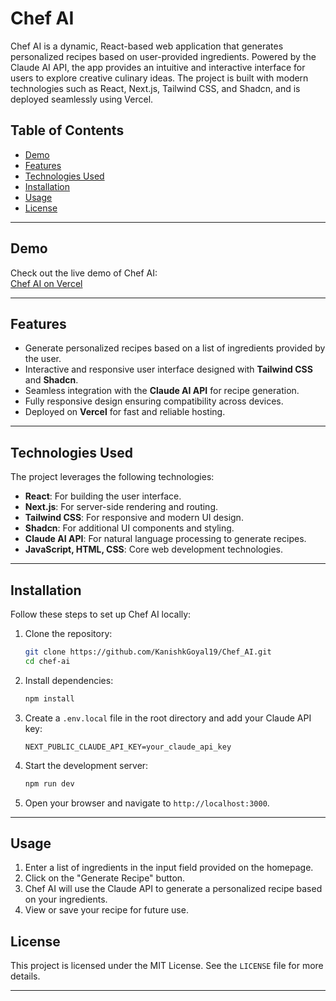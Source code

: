 # Chef AI

Chef AI is a dynamic, React-based web application that generates personalized recipes based on user-provided ingredients. Powered by the Claude AI API, the app provides an intuitive and interactive interface for users to explore creative culinary ideas. The project is built with modern technologies such as React, Next.js, Tailwind CSS, and Shadcn, and is deployed seamlessly using Vercel.

## **Table of Contents**
- [Demo](#demo)
- [Features](#features)
- [Technologies Used](#technologies-used)
- [Installation](#installation)
- [Usage](#usage)
- [License](#license)

---

## **Demo**
Check out the live demo of Chef AI:  
[Chef AI on Vercel](https://chef-ai.vercel.app/)

---

## **Features**
- Generate personalized recipes based on a list of ingredients provided by the user.
- Interactive and responsive user interface designed with **Tailwind CSS** and **Shadcn**.
- Seamless integration with the **Claude AI API** for recipe generation.
- Fully responsive design ensuring compatibility across devices.
- Deployed on **Vercel** for fast and reliable hosting.

---

## **Technologies Used**
The project leverages the following technologies:
- **React**: For building the user interface.
- **Next.js**: For server-side rendering and routing.
- **Tailwind CSS**: For responsive and modern UI design.
- **Shadcn**: For additional UI components and styling.
- **Claude AI API**: For natural language processing to generate recipes.
- **JavaScript, HTML, CSS**: Core web development technologies.

---

## **Installation**

Follow these steps to set up Chef AI locally:

1. Clone the repository:
   ```bash
   git clone https://github.com/KanishkGoyal19/Chef_AI.git
   cd chef-ai
   ```

2. Install dependencies:
   ```bash
   npm install
   ```

3. Create a `.env.local` file in the root directory and add your Claude API key:
   ```env
   NEXT_PUBLIC_CLAUDE_API_KEY=your_claude_api_key
   ```

4. Start the development server:
   ```bash
   npm run dev
   ```

5. Open your browser and navigate to `http://localhost:3000`.

---

## **Usage**

1. Enter a list of ingredients in the input field provided on the homepage.
2. Click on the "Generate Recipe" button.
3. Chef AI will use the Claude API to generate a personalized recipe based on your ingredients.
4. View or save your recipe for future use.


## **License**

This project is licensed under the MIT License. See the `LICENSE` file for more details.

---
